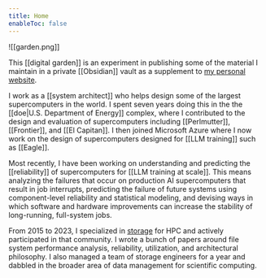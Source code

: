 ```yaml
---
title: Home
enableToc: false
---
```

![[garden.png]]

This [[digital garden]] is an experiment in publishing some of the material I maintain in a private [[Obsidian]] vault as a supplement to [my personal website][].

I work as a [[system architect]] who helps design some of the largest supercomputers in the world. I spent seven years doing this in the the [[doe|U.S. Department of Energy]] complex, where I contributed to the design and evaluation of supercomputers including [[Perlmutter]], [[Frontier]], and [[El Capitan]]. I then joined Microsoft Azure where I now work on the design of supercomputers designed for [[LLM training]] such as [[Eagle]].

Most recently, I have been working on understanding and predicting the [[reliability]] of supercomputers for [[LLM training at scale]]. This means analyzing the failures that occur on production AI supercomputers that result in job interrupts, predicting the failure of future systems using component-level reliability and statistical modeling, and devising ways in which software and hardware improvements can increase the stability of long-running, full-system jobs.

From 2015 to 2023, I specialized in [storage](tags/storage) for HPC and actively participated in that community. I wrote a bunch of papers around file system performance analysis, reliability, utilization, and architectural philosophy. I also managed a team of storage engineers for a year and dabbled in the broader area of data management for scientific computing.

[my personal website]: https://www.glennklockwood.com/